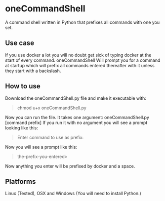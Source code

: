 # oneCommandShell
A command shell written in Python that prefixes all commands with one you set.


## Use case
If you use docker a lot you will no doubt get sick of typing docker at the start of every command. oneCommandShell Will prompt you for a command at startup which will prefix all commands entered thereafter with it unless they start with a backslash.


## How to use

Download the oneCommandShell.py file and make it executable with:

> chmod u+x oneCommandShell.py

Now you can run the file. It takes one argument: oneCommandShell.py \[command prefix]
If you run it with no argument you will see a prompt looking like this:


> Enter command to use as prefix:


Now you will see a prompt like this:


> the-prefix-you-entered>


Now anything you enter will be prefixed by docker and a space.


## Platforms

Linux (Tested),
OSX and
Windows (You will need to install Python.)
